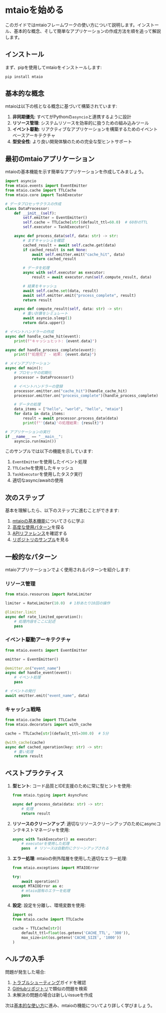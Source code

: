 # mtaioを始める

このガイドではmtaioフレームワークの使い方について説明します。インストール、基本的な概念、そして簡単なアプリケーションの作成方法を順を追って解説します。

## インストール

まず、pipを使用してmtaioをインストールします:

```bash
pip install mtaio
```

## 基本的な概念

mtaioは以下の核となる概念に基づいて構築されています:

1. **非同期優先**: すべてがPythonの`asyncio`と連携するように設計
2. **リソース管理**: システムリソースを効率的に扱うための組み込みツール
3. **イベント駆動**: リアクティブなアプリケーションを構築するためのイベントベースアーキテクチャ
4. **型安全性**: より良い開発体験のための完全な型ヒントサポート

## 最初のmtaioアプリケーション

mtaioの基本機能を示す簡単なアプリケーションを作成してみましょう。

```python
import asyncio
from mtaio.events import EventEmitter
from mtaio.cache import TTLCache
from mtaio.core import TaskExecutor

# データプロセッサクラスの作成
class DataProcessor:
    def __init__(self):
        self.emitter = EventEmitter()
        self.cache = TTLCache[str](default_ttl=60.0)  # 60秒のTTL
        self.executor = TaskExecutor()

    async def process_data(self, data: str) -> str:
        # まずキャッシュを確認
        cached_result = await self.cache.get(data)
        if cached_result is not None:
            await self.emitter.emit("cache_hit", data)
            return cached_result

        # データを処理
        async with self.executor as executor:
            result = await executor.run(self.compute_result, data)

        # 結果をキャッシュ
        await self.cache.set(data, result)
        await self.emitter.emit("process_complete", result)
        return result

    async def compute_result(self, data: str) -> str:
        # 重い計算をシミュレート
        await asyncio.sleep(1)
        return data.upper()

# イベントハンドラーの作成
async def handle_cache_hit(event):
    print(f"キャッシュヒット: {event.data}")

async def handle_process_complete(event):
    print(f"処理完了 - 結果: {event.data}")

# メインアプリケーション
async def main():
    # プロセッサの初期化
    processor = DataProcessor()

    # イベントハンドラーの登録
    processor.emitter.on("cache_hit")(handle_cache_hit)
    processor.emitter.on("process_complete")(handle_process_complete)

    # データの処理
    data_items = ["hello", "world", "hello", "mtaio"]
    for data in data_items:
        result = await processor.process_data(data)
        print(f"'{data}'の処理結果: {result}")

# アプリケーションの実行
if __name__ == "__main__":
    asyncio.run(main())
```

このサンプルでは以下の機能を示しています:

1. `EventEmitter`を使用したイベント処理
2. `TTLCache`を使用したキャッシュ
3. `TaskExecutor`を使用したタスク実行
4. 適切なasync/awaitの使用

## 次のステップ

基本を理解したら、以下のステップに進むことができます:

1. [mtaioの基本機能](../api/core.md)についてさらに学ぶ
2. [高度な使用パターン](advanced-usage.md)を探る
3. [APIリファレンス](../api/index.md)を確認する
4. [リポジトリのサンプル](https://github.com/t3tra-dev/mtaio/tree/main/examples)を見る

## 一般的なパターン

mtaioアプリケーションでよく使用されるパターンを紹介します:

### リソース管理

```python
from mtaio.resources import RateLimiter

limiter = RateLimiter(10.0)  # 1秒あたり10回の操作

@limiter.limit
async def rate_limited_operation():
    # 処理内容をここに記述
    pass
```

### イベント駆動アーキテクチャ

```python
from mtaio.events import EventEmitter

emitter = EventEmitter()

@emitter.on("event_name")
async def handle_event(event):
    # イベント処理
    pass

# イベントの発行
await emitter.emit("event_name", data)
```

### キャッシュ戦略

```python
from mtaio.cache import TTLCache
from mtaio.decorators import with_cache

cache = TTLCache[str](default_ttl=300.0)  # 5分

@with_cache(cache)
async def cached_operation(key: str) -> str:
    # 重い処理
    return result
```

## ベストプラクティス

1. **型ヒント**: コード品質とIDE支援のために常に型ヒントを使用:
   ```python
   from mtaio.typing import AsyncFunc
   
   async def process_data(data: str) -> str:
       # 処理
       return result
   ```

2. **リソースのクリーンアップ**: 適切なリソースクリーンアップのためにasyncコンテキストマネージャを使用:
   ```python
   async with TaskExecutor() as executor:
       # executorを使用した処理
       pass  # リソースは自動的にクリーンアップされる
   ```

3. **エラー処理**: mtaioの例外階層を使用した適切なエラー処理:
   ```python
   from mtaio.exceptions import MTAIOError
   
   try:
       await operation()
   except MTAIOError as e:
       # mtaio固有のエラーを処理
       pass
   ```

4. **設定**: 設定を分離し、環境変数を使用:
   ```python
   import os
   from mtaio.cache import TTLCache
   
   cache = TTLCache[str](
       default_ttl=float(os.getenv('CACHE_TTL', '300')),
       max_size=int(os.getenv('CACHE_SIZE', '1000'))
   )
   ```

## ヘルプの入手

問題が発生した場合:

1. [トラブルシューティング](troubleshooting.md)ガイドを確認
2. [GitHubリポジトリ](https://github.com/t3tra-dev/mtaio/issues)で類似の問題を検索
3. 未解決の問題の場合は新しいissueを作成

次は[基本的な使い方](basic-usage.md)に進み、mtaioの機能についてより詳しく学びましょう。

